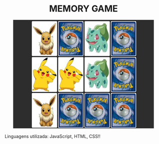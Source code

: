  <h1 align="center">MEMORY GAME</h1>
<p align="center">
<a href="https://nathmelop.github.io/Jogo-Da-Memoria-/">
    <img src="https://github.com/nathmelop/Jogo-Da-Memoria-/raw/main/game.png" alt="Memory Game"/></a>


Linguagens utilizada: JavaScript, HTML, CSS!! 
</p>